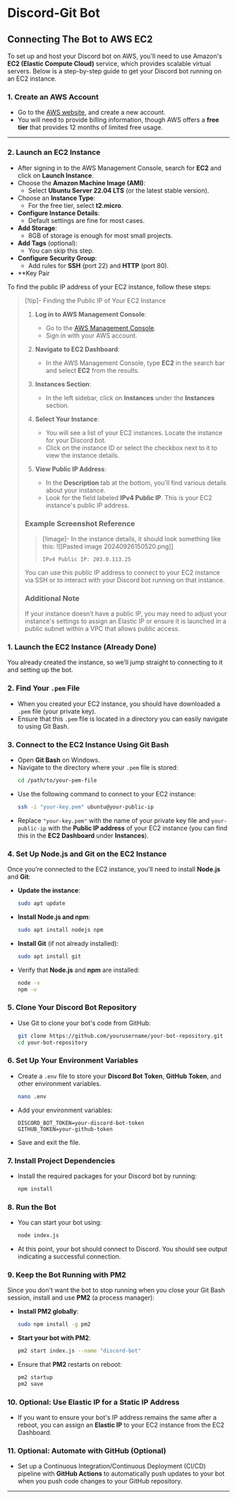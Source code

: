 # Discord-Git Bot

## Connecting The Bot to AWS EC2

To set up and host your Discord bot on AWS, you'll need to use Amazon's **EC2 (Elastic Compute Cloud)** service, which provides scalable virtual servers. Below is a step-by-step guide to get your Discord bot running on an EC2 instance.

### 1. Create an AWS Account
   - Go to the [AWS website](https://aws.amazon.com/), and create a new account.
   - You will need to provide billing information, though AWS offers a **free tier** that provides 12 months of limited free usage.

---

### 2. Launch an EC2 Instance
   - After signing in to the AWS Management Console, search for **EC2** and click on **Launch Instance**.
   - Choose the **Amazon Machine Image (AMI)**:
     - Select **Ubuntu Server 22.04 LTS** (or the latest stable version).
   - Choose an **Instance Type**:
     - For the free tier, select **t2.micro**.
   - **Configure Instance Details**:
     - Default settings are fine for most cases.
   - **Add Storage**:
     - 8GB of storage is enough for most small projects.
   - **Add Tags** (optional):
     - You can skip this step.
   - **Configure Security Group**:
     - Add rules for **SSH** (port 22) and **HTTP** (port 80).
   - **Key Pair

To find the public IP address of your EC2 instance, follow these steps:

> [!tip]- Finding the Public IP of Your EC2 Instance
> 
> 1. **Log in to AWS Management Console**:
>    - Go to the [AWS Management Console](https://aws.amazon.com/console/).
>    - Sign in with your AWS account.
> 
> 2. **Navigate to EC2 Dashboard**:
>    - In the AWS Management Console, type **EC2** in the search bar and select **EC2** from the results.
> 
> 3. **Instances Section**:
>    - In the left sidebar, click on **Instances** under the **Instances** section.
> 
> 4. **Select Your Instance**:
>    - You will see a list of your EC2 instances. Locate the instance for your Discord bot.
>    - Click on the instance ID or select the checkbox next to it to view the instance details.
> 
> 5. **View Public IP Address**:
>    - In the **Description** tab at the bottom, you’ll find various details about your instance.
>    - Look for the field labeled **IPv4 Public IP**. This is your EC2 instance's public IP address.
> 
> ### Example Screenshot Reference
> > [!image]- In the instance details, it should look something like this:
> >![[Pasted image 20240926150520.png]]
> >
> >```
> >IPv4 Public IP: 203.0.113.25
> >```
> 
> You can use this public IP address to connect to your EC2 instance via SSH or to interact with your Discord bot running on that instance.
> 
> ### Additional Note
> If your instance doesn’t have a public IP, you may need to adjust your instance's settings to assign an Elastic IP or ensure it is launched in a public subnet within a VPC that allows public access.
> 

### 1. Launch the EC2 Instance (Already Done)

You already created the instance, so we’ll jump straight to connecting to it and setting up the bot.

### 2. Find Your `.pem` File
   - When you created your EC2 instance, you should have downloaded a `.pem` file (your private key).
   - Ensure that this `.pem` file is located in a directory you can easily navigate to using Git Bash.

### 3. Connect to the EC2 Instance Using Git Bash
   - Open **Git Bash** on Windows.
   - Navigate to the directory where your `.pem` file is stored:
     ```bash
     cd /path/to/your-pem-file
     ```
   - Use the following command to connect to your EC2 instance:
     ```bash
     ssh -i "your-key.pem" ubuntu@your-public-ip
     ```
   - Replace `"your-key.pem"` with the name of your private key file and `your-public-ip` with the **Public IP address** of your EC2 instance (you can find this in the **EC2 Dashboard** under **Instances**).

### 4. Set Up Node.js and Git on the EC2 Instance
Once you’re connected to the EC2 instance, you’ll need to install **Node.js** and **Git**:

   - **Update the instance**:
     ```bash
     sudo apt update
     ```

   - **Install Node.js and npm**:
     ```bash
     sudo apt install nodejs npm
     ```

   - **Install Git** (if not already installed):
     ```bash
     sudo apt install git
     ```

   - Verify that **Node.js** and **npm** are installed:
     ```bash
     node -v
     npm -v
     ```

### 5. Clone Your Discord Bot Repository
   - Use Git to clone your bot's code from GitHub:
     ```bash
     git clone https://github.com/yourusername/your-bot-repository.git
     cd your-bot-repository
     ```

### 6. Set Up Your Environment Variables
   - Create a `.env` file to store your **Discord Bot Token**, **GitHub Token**, and other environment variables.
     ```bash
     nano .env
     ```
   - Add your environment variables:
     ```
     DISCORD_BOT_TOKEN=your-discord-bot-token
     GITHUB_TOKEN=your-github-token
     ```
   - Save and exit the file.

### 7. Install Project Dependencies
   - Install the required packages for your Discord bot by running:
     ```bash
     npm install
     ```

### 8. Run the Bot
   - You can start your bot using:
     ```bash
     node index.js
     ```

   - At this point, your bot should connect to Discord. You should see output indicating a successful connection.

### 9. Keep the Bot Running with PM2
Since you don't want the bot to stop running when you close your Git Bash session, install and use **PM2** (a process manager):

   - **Install PM2 globally**:
     ```bash
     sudo npm install -g pm2
     ```

   - **Start your bot with PM2**:
     ```bash
     pm2 start index.js --name "discord-bot"
     ```

   - Ensure that **PM2** restarts on reboot:
     ```bash
     pm2 startup
     pm2 save
     ```

### 10. Optional: Use Elastic IP for a Static IP Address
   - If you want to ensure your bot's IP address remains the same after a reboot, you can assign an **Elastic IP** to your EC2 instance from the EC2 Dashboard.

### 11. Optional: Automate with GitHub (Optional)
   - Set up a Continuous Integration/Continuous Deployment (CI/CD) pipeline with **GitHub Actions** to automatically push updates to your bot when you push code changes to your GitHub repository.

---

